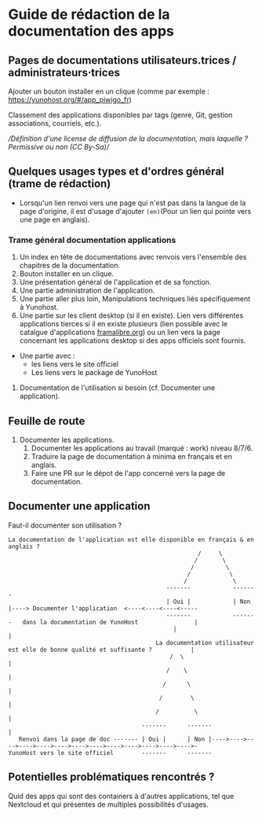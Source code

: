 # Guide de rédaction de la documentation des apps

## Pages de documentations utilisateurs.trices / administrateurs⋅trices

Ajouter un bouton installer en un clique (comme par exemple : https://yunohost.org/#/app_piwigo_fr)

Classement des applications disponibles par tags (genre, Git, gestion associations, courriels, etc.).

*/Définition d'une license de diffusion de la documentation, mais laquelle ? Permissive ou non (CC By-Sa)/*

## Quelques usages types et d'ordres général (trame de rédaction)

 + Lorsqu'un lien renvoi vers une page qui n'est pas dans la langue de la page d'origine, il est d'usage d'ajouter `(en)`(Pour un lien qui pointe vers une page en anglais).

### Trame général documentation applications

 1. Un index en tête de documentations avec renvois vers l'ensemble des chapitres de la documentation.
 1. Bouton installer en un clique.
 1. Une présentation général de l'application et de sa fonction.
 1. Une partie administration de l'application.
 1. Une partie aller plus loin, Manipulations techniques liés spécifiquement à Yunohost.
 1. Une partie sur les client desktop (si il en existe). Lien vers différentes applications tierces si il en existe plusieurs (lien possible avec le catalgue d'applications [framalibre.org](https://framalibre.org))  ou un lien vers la page concernant les applications desktop si des apps officiels sont fournis.
 + Une partie avec :
    - les liens vers le site officiel
    - Les liens vers le package de YunoHost
 1. Documentation de l'utilisation si besoin (cf. Documenter une application).

## Feuille de route

1. Documenter les applications.
   1. Documenter les applications au travail (marqué : work) niveau 8/7/6.
   1. Traduire la page de documentation à minima en français et en anglais.
   1. Faire une PR sur le dépot de l'app concerné vers la page de documentation.

## Documenter une application

Faut-il documenter son utilisation ?

```
La documentation de l'application est elle disponible en français & en anglais ?
                                                      /     \
                                                     /       \
                                                    /         \
                                                   /           \
                                                  /             \
                                             -------            -------
                                             | Oui |            | Non |----> Documenter l'application  <----<----<----<-----
                                             -------            -------   dans la documentation de YunoHost                |
                                               |                                                                           |
                                          La documentation utilisateur est elle de bonne qualité et suffisante ?           |
                                              /  \                                                                         |
                                             /    \                                                                        |
                                            /      \                                                                       |
                                           /        \                                                                      |
                                          /          \                                                                     |
                                      -------      -------                                                                 |
   Renvoi dans la page de doc ------- | Oui |      | Non |---->---->---->---->---->---->---->---->---->---->---->---->---->-
YunoHost vers le site officiel        -------      -------
```

## Potentielles problématiques rencontrés ?

Quid des apps qui sont des containers à d'autres applications, tel que Nextcloud et qui présentes de multiples possibilités d'usages.
